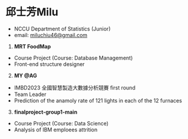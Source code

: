 # 邱士芳Milu
- NCCU Department of Statistics (Junior)
- email: miluchiu46@gmail.com



1. **MRT FoodMap**
- Course Project (Course: Database Management)
- Front-end structure designer

2. **MY @AG**
- IMBD2023    全國智慧製造大數據分析競賽 first round
- Team Leader
- Prediction of the anamoly rate of 121 lights in each of the 12 furnaces

3. **finalproject-group1-main**
- Course Project (Course: Data Science)
- Analysis of IBM emploees attrition
